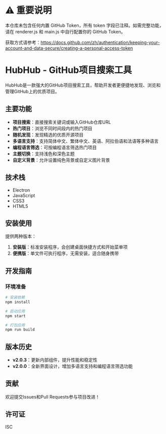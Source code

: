 # ⚠️ 重要说明

本仓库未包含任何内置 GitHub Token，所有 token 字段已注释。如需完整功能，请在 renderer.js 和 main.js 中自行配置你的 GitHub Token。

获取方式请参考：https://docs.github.com/zh/authentication/keeping-your-account-and-data-secure/creating-a-personal-access-token

# HubHub - GitHub项目搜索工具

HubHub是一款强大的GitHub项目搜索工具，帮助开发者更便捷地发现、浏览和管理GitHub上的优质项目。

## 主要功能

- **项目搜索**：直接搜索关键词或输入GitHub仓库URL
- **热门项目**：浏览不同时间段内的热门项目
- **随机发现**：发现精选的优质开源项目
- **多语言支持**：支持简体中文、繁体中文、英语、阿拉伯语和法语等多种语言
- **编程语言筛选**：可按编程语言筛选热门项目
- **主题切换**：支持浅色和深色主题
- **自定义背景**：允许设置纯色背景或自定义图片背景

## 技术栈

- Electron
- JavaScript
- CSS3
- HTML5

## 安装使用

提供两种版本：

1. **安装版**：标准安装程序，会创建桌面快捷方式和开始菜单项
2. **便携版**：单文件可执行程序，无需安装，适合随身携带

## 开发指南

### 环境准备

```bash
# 安装依赖
npm install

# 启动应用
npm start

# 打包应用
npm run build
```

## 版本历史

- **v2.0.3**：更新内部组件，提升性能和稳定性
- **v2.0.0**：全新界面设计，增加多语言支持和编程语言筛选功能

## 贡献

欢迎提交Issues和Pull Requests参与项目改进！

## 许可证

ISC 